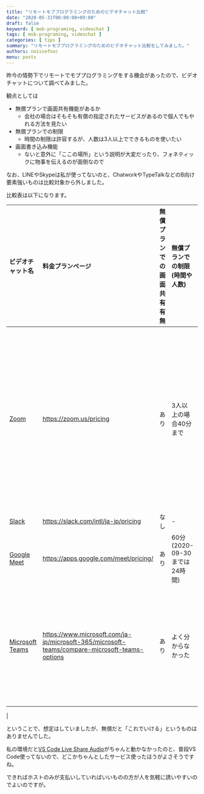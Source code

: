 ```yaml
---
title: "リモートモブプログラミングのためのビデオチャット比較"
date: "2020-05-31T00:00:00+09:00"
draft: false
keyword: [ mob-programing, videochat ]
tags: [ mob-programing, videochat ]
categories: [ tips ]
summary: "リモートモブプログラミングのためのビデオチャット比較をしてみました。"
authors: noissefnoc
menu: posts
---
```


昨今の情勢下でリモートでモブプログラミングをする機会があったので、ビデオチャットについて調べてみました。

観点としては

* 無償プランで画面共有機能があるか
    * 会社の場合はそもそも有償の指定されたサービスがあるので個人でもやれる方法を見たい
* 無償プランでの制限
    * 時間の制限は許容するが、人数は3人以上でできるものを使いたい
* 画面書き込み機能
    * ないと意外に「ここの場所」という説明が大変だったり、フォネティックに物事を伝えるのが面倒なので

なお、LINEやSkypeは私が使ってないのと、ChatworkやTypeTalkなどのB向け要素強いものは比較対象から外しました。

比較表は以下になります。

|ビデオチャット名|料金プランページ|無償プランでの画面共有有無|無償プランでの制限(時間や人数)|画面書き込み機能|
|:---------------|:---------------|:-------------------------|:-----------------|:---------------|
|[Zoom](https://zoom.us/)|https://zoom.us/pricing|あり|3人以上の場合40分まで|「画面の共有」の「[視聴者として注釈をつける](https://support.zoom.us/hc/ja/articles/115005706806-%E8%A6%96%E8%81%B4%E8%80%85%E3%81%A8%E3%81%97%E3%81%A6%E6%B3%A8%E9%87%88%E3%82%92%E4%BB%98%E3%81%91%E3%82%8B)」機能(ホスト他による制限あり)|
|[Slack](https://slack.com/intl/ja-jp/)|https://slack.com/intl/ja-jp/pricing|なし|-|あり|
|[Google Meet](https://gsuite.google.co.jp/intl/ja/products/meet/)|https://apps.google.com/meet/pricing/|あり|60分(2020-09-30までは24時間)|標準にはない|
|[Microsoft Teams](https://www.microsoft.com/ja-jp/microsoft-365/microsoft-teams/group-chat-software)|https://www.microsoft.com/ja-jp/microsoft-365/microsoft-teams/compare-microsoft-teams-options|あり|よく分からなかった|よく分からなかった(別途ホワイトボード機能あり)|
|

ということで、想定はしていましたが、無償だと「これでいける」というものはありませんでした。

私の環境だと[VS Code Live Share Audio](https://marketplace.visualstudio.com/items?itemName=MS-vsliveshare.vsliveshare-audio)がちゃんと動かなかったのと、普段VS Code使ってないので、どこかちゃんとしたサービス使ったほうがよさそうですね。

できればホストのみが支払いしていればいいものの方が人を気軽に誘いやすいのでよいのですが。

